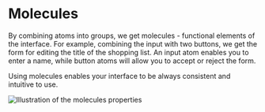 <a id="principles-molecules"></a>

# Molecules

By combining atoms into groups, we get molecules - functional elements of the interface. For example, combining the input with two buttons, we get the form for editing the title of the shopping list. An input atom enables you to enter a name, while button atoms will allow you to accept or reject the form.

Using molecules enables your interface to be always consistent and intuitive to use.

![Illustration of the molecules properties](img/frontend/storefront-design/Molecules.jpg)

